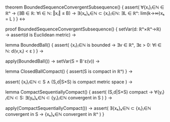 theorem BoundedSequenceConvergentSubsequence() {
  assert(
    ∀{xᵢ}ᵢ∈ℕ ∈ ℝⁿ →
    (∃B ∈ ℝ: ∀i ∈ ℕ: ‖xᵢ‖ ≤ B) →
    ∃{xₖ}ₖ∈ℕ ⊂ {xᵢ}ᵢ∈ℕ: ∃L ∈ ℝⁿ: lim(k→∞)xₖ = L
  )
} ↔

proof BoundedSequenceConvergentSubsequence() {
  setVar(d: ℝⁿ×ℝⁿ→ℝ) →
  assert(d is Euclidean metric) →
  
  lemma BoundedBall() {
    assert(
      {xᵢ}ᵢ∈ℕ is bounded →
      ∃v ∈ ℝⁿ, ∃ε > 0:
      ∀i ∈ ℕ: d(v,xᵢ) < ε
    )
  } →
  
  apply(BoundedBall()) →
  setVar(S = B⁻ε(v)) →
  
  lemma ClosedBallCompact() {
    assert(S is compact in ℝⁿ)
  } →
  
  assert(
    {xᵢ}ᵢ∈ℕ ⊂ S ∧
    (S,d|S×S) is compact metric space
  ) →
  
  lemma CompactSequentiallyCompact() {
    assert(
      (S,d|S×S) compact →
      ∀{yᵢ}ᵢ∈ℕ ⊂ S: ∃{yₖ}ₖ∈ℕ ⊂ {yᵢ}ᵢ∈ℕ convergent in S
    )
  } →
  
  apply(CompactSequentiallyCompact()) →
  assert(
    ∃{xₖ}ₖ∈ℕ ⊂ {xᵢ}ᵢ∈ℕ convergent in S →
    {xₖ}ₖ∈ℕ convergent in ℝⁿ
  )
}